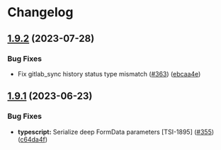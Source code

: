 # Changelog

## [1.9.2](https://github.com/phrase/openapi/compare/typescript-v1.9.1...typescript-v1.9.2) (2023-07-28)


### Bug Fixes

* Fix gitlab_sync history status type mismatch ([#363](https://github.com/phrase/openapi/issues/363)) ([ebcaa4e](https://github.com/phrase/openapi/commit/ebcaa4e5dfcb2f73559a56c78b0f2512ca798375))

## [1.9.1](https://github.com/phrase/openapi/compare/typescript-v1.9.0...typescript-v1.9.1) (2023-06-23)


### Bug Fixes

* **typescript:** Serialize deep FormData parameters [TSI-1895] ([#355](https://github.com/phrase/openapi/issues/355)) ([c64da4f](https://github.com/phrase/openapi/commit/c64da4fedbef84e7da0eaaef96cedd7c5315b327))
